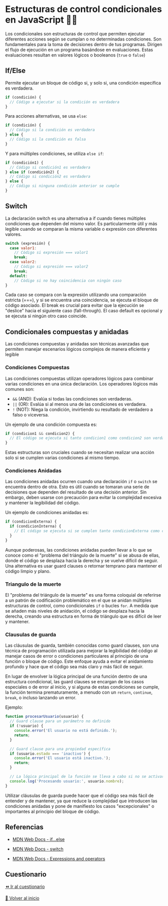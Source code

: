 # Estructuras de control condicionales en JavaScript 👩‍💻

Los condicionales son estructuras de control que permiten ejecutar diferentes acciones según se cumplan o no determinadas condiciones. Son fundamentales para la toma de decisiones dentro de tus programas. Dirigen el flujo de ejecución en un programa basándose en evaluaciones. Estas evaluaciones resultan en valores lógicos o booleanos (`true` o `false`)

## If/Else

Permite ejecutar un bloque de código si, y solo si, una condición específica es verdadera.

```javascript
if (condición) {
  // Código a ejecutar si la condición es verdadera
}
```

Para acciones alternativas, se usa `else`:

```javascript
if (condición) {
  // Código si la condición es verdadera
} else {
  // Código si la condición es falsa
}
```

Y para múltiples condiciones, se utiliza `else if`:

```javascript
if (condición1) {
  // Código si condición1 es verdadera
} else if (condición2) {
  // Código si condición2 es verdadera
} else {
  // Código si ninguna condición anterior se cumple
}
```

## Switch

La declaración switch es una alternativa a if cuando tienes múltiples condiciones que dependen del mismo valor. Es particularmente útil y más legible cuando se comparan la misma variable o expresión con diferentes valores.

```javascript
switch (expresión) {
  case valor1:
    // Código si expresión === valor1
    break;
  case valor2:
    // Código si expresión === valor2
    break;
  default:
    // Código si no hay coincidencia con ningún caso
}
```

Cada caso se compara con la expresión utilizando una comparación estricta (===), y si se encuentra una coincidencia, se ejecuta el bloque de código asociado. El break es crucial para evitar que la ejecución se "deslice" hacia el siguiente caso (fall-through). El caso default es opcional y se ejecuta si ningún otro caso coincide.

## Condicionales compuestas y anidadas
Las condiciones compuestas y anidadas son técnicas avanzadas que permiten manejar escenarios lógicos complejos de manera eficiente y legible

### Condiciones Compuestas

Las condiciones compuestas utilizan operadores lógicos para combinar varias condiciones en una única declaración. Los operadores lógicos más comunes son:

- `&&` (AND): Evalúa si todas las condiciones son verdaderas.
- `||` (OR): Evalúa si al menos una de las condiciones es verdadera.
- `!` (NOT): Niega la condición, invirtiendo su resultado de verdadero a falso o viceversa.

Un ejemplo de una condición compuesta es:

```javascript
if (condicion1 && condicion2) {
  // El código se ejecuta si tanto condicion1 como condicion2 son verdaderas
}
```

Estas estructuras son cruciales cuando se necesitan realizar una acción solo si se cumplen varias condiciones al mismo tiempo.

### Condiciones Anidadas

Las condiciones anidadas ocurren cuando una declaración `if` o `switch` se encuentra dentro de otra. Esto es útil cuando se tomaran una serie de decisiones que dependen del resultado de una decisión anterior. Sin embargo, deben usarse con precaución para evitar la complejidad excesiva y mantener la legibilidad del código.

Un ejemplo de condiciones anidadas es:

```javascript
if (condicionExterna) {
  if (condicionInterna) {
    // El código se ejecuta si se cumplen tanto condicionExterna como condicionInterna
  }
}
```

Aunque poderosas, las condiciones anidadas pueden llevar a lo que se conoce como el "problema del triángulo de la muerte" si se abusa de ellas, donde el código se desplaza hacia la derecha y se vuelve difícil de seguir. Una alternativa es usar guard clauses o retornar temprano para mantener el código limpio y plano.

### Triangulo de la muerte

El "problema del triángulo de la muerte" es una forma coloquial de referirse a un patrón de codificación problemático en el que se anidan múltiples estructuras de control, como condicionales `if` o bucles `for`. A medida que se añaden más niveles de anidación, el código se desplaza hacia la derecha, creando una estructura en forma de triángulo que es difícil de leer y mantener. 

### Clausulas de guarda
Las cláusulas de guarda, también conocidas como guard clauses, son una técnica de programación utilizada para mejorar la legibilidad del código al manejar casos de error o condiciones particulares al principio de una función o bloque de código. Este enfoque ayuda a evitar el anidamiento profundo y hace que el código sea más claro y más fácil de seguir.

En lugar de envolver la lógica principal de una función dentro de una estructura condicional, las guard clauses se encargan de los casos especiales o de error al inicio, y si alguna de estas condiciones se cumple, la función termina prematuramente, a menudo con un `return`, `continue`, `break`, o incluso lanzando un error.

Ejemplo:

```javascript
function procesarUsuario(usuario) {
  // Guard clause para un parámetro no definido
  if (!usuario) {
    console.error('El usuario no está definido.');
    return;
  }

  // Guard clause para una propiedad específica
  if (usuario.estado === 'inactivo') {
    console.error('El usuario está inactivo.');
    return;
  }

  // La lógica principal de la función se lleva a cabo si no se activaron las guardias anteriores
  console.log('Procesando usuario:', usuario.nombre);
}
```

Utilizar cláusulas de guarda puede hacer que el código sea más fácil de entender y de mantener, ya que reduce la complejidad que introducen las condiciones anidadas y pone de manifiesto los casos "excepcionales" o importantes al principio del bloque de código.

## Referencias
- [MDN Web Docs - if...else](https://developer.mozilla.org/es/docs/Web/JavaScript/Reference/Statements/if...else)

- [MDN Web Docs - switch](https://developer.mozilla.org/es/docs/Web/JavaScript/Reference/Statements/switch)

- [MDN Web Docs - Expressions and operators](https://developer.mozilla.org/es/docs/Web/JavaScript/Guide/Expressions_and_Operators)

## Cuestionario
[⏪ Ir al cuestionario](../../cuestionarios/04-estructuras-de-control/condicionales.md)

[🏡 Volver al inicio](../../readme.md)
